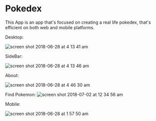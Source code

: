 # Pokedex

This App is an app that's focused on creating a real life pokedex, that's efficient on both web and mobile platforms.

Desktop:

![screen shot 2018-06-28 at 4 13 41 am](https://user-images.githubusercontent.com/28635782/42031080-d24d6172-7a89-11e8-85b2-30a5c61d2e42.png)

SideBar:

![screen shot 2018-06-28 at 4 13 46 am](https://user-images.githubusercontent.com/28635782/42031083-d3f66c12-7a89-11e8-937b-6b562349eda0.png)


About:

![screen shot 2018-06-28 at 4 46 30 am](https://user-images.githubusercontent.com/28635782/42032409-547779b8-7a8e-11e8-8ef7-98fe16e45ee7.png)


Find Pokemon:
![screen shot 2018-07-02 at 12 34 56 am](https://user-images.githubusercontent.com/28635782/42150817-d2254a1c-7d8f-11e8-8481-ae477802a55d.png)

Mobile:

![screen shot 2018-06-28 at 1 57 50 am](https://user-images.githubusercontent.com/28635782/42024359-da28f55e-7a76-11e8-9966-23ef1482fc1c.png)


